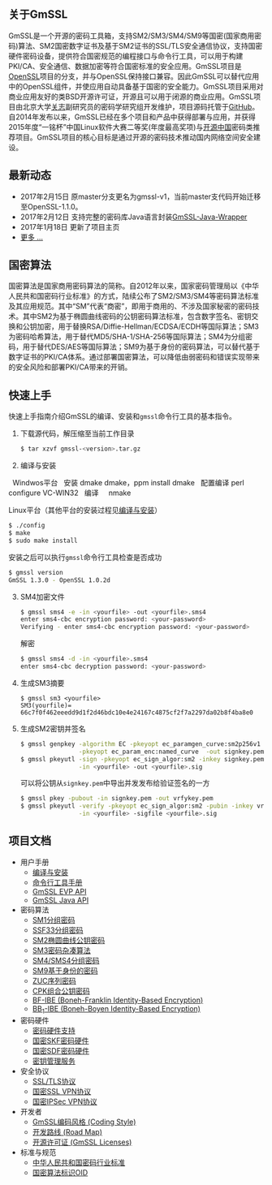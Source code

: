 ## 关于GmSSL

GmSSL是一个开源的密码工具箱，支持SM2/SM3/SM4/SM9等国密(国家商用密码)算法、SM2国密数字证书及基于SM2证书的SSL/TLS安全通信协议，支持国密硬件密码设备，提供符合国密规范的编程接口与命令行工具，可以用于构建PKI/CA、安全通信、数据加密等符合国密标准的安全应用。GmSSL项目是[OpenSSL](https://www.openssl.org)项目的分支，并与OpenSSL保持接口兼容。因此GmSSL可以替代应用中的OpenSSL组件，并使应用自动具备基于国密的安全能力。GmSSL项目采用对商业应用友好的类BSD开源许可证，开源且可以用于闭源的商业应用。GmSSL项目由北京大学[关志](http://infosec.pku.edu.cn/~guanzhi/)副研究员的密码学研究组开发维护，项目源码托管于[GitHub](https://github.com/guanzhi/GmSSL)。自2014年发布以来，GmSSL已经在多个项目和产品中获得部署与应用，并获得2015年度“一铭杯”中国Linux软件大赛二等奖(年度最高奖项)与[开源中国](https://www.oschina.net/p/GmSSL)密码类推荐项目。GmSSL项目的核心目标是通过开源的密码技术推动国内网络空间安全建设。

## 最新动态

- 2017年2月15日 原master分支更名为gmssl-v1，当前master支代码开始迁移至OpenSSL-1.1.0。
- 2017年2月12日 支持完整的密码库Java语言封装[GmSSL-Java-Wrapper](http://gmssl.org/docs/java-api.html)
- 2017年1月18日 更新了项目主页
- [更多 ...](http://gmssl.org/docs/changelog.html)

## 国密算法

国密算法是国家商用密码算法的简称。自2012年以来，国家密码管理局以《中华人民共和国密码行业标准》的方式，陆续公布了SM2/SM3/SM4等密码算法标准及其应用规范。其中“SM”代表“商密”，即用于商用的、不涉及国家秘密的密码技术。其中SM2为基于椭圆曲线密码的公钥密码算法标准，包含数字签名、密钥交换和公钥加密，用于替换RSA/Diffie-Hellman/ECDSA/ECDH等国际算法；SM3为密码哈希算法，用于替代MD5/SHA-1/SHA-256等国际算法；SM4为分组密码，用于替代DES/AES等国际算法；SM9为基于身份的密码算法，可以替代基于数字证书的PKI/CA体系。通过部署国密算法，可以降低由弱密码和错误实现带来的安全风险和部署PKI/CA带来的开销。

## 快速上手

快速上手指南介绍GmSSL的编译、安装和`gmssl`命令行工具的基本指令。

1. 下载源代码，解压缩至当前工作目录

   ```sh
   $ tar xzvf gmssl-<version>.tar.gz
   ```

2. 编译与安装

   Windwos平台
   安装     dmake  dmake，ppm install dmake
   配置编译 perl configure VC-WIN32
   编译     nmake

   Linux平台（其他平台的安装过程见[编译与安装](http://gmssl.org)）

   ```sh
   $ ./config
   $ make
   $ sudo make install
   ```

   安装之后可以执行`gmssl`命令行工具检查是否成功

   ```sh
   $ gmssl version
   GmSSL 1.3.0 - OpenSSL 1.0.2d
   ```

3. SM4加密文件

   ```sh
   $ gmssl sms4 -e -in <yourfile> -out <yourfile>.sms4
   enter sms4-cbc encryption password: <your-password>
   Verifying - enter sms4-cbc encryption password: <your-password>
   ```

   解密

   ```sh
   $ gmssl sms4 -d -in <yourfile>.sms4
   enter sms4-cbc decryption password: <your-password>
   ```

4. 生成SM3摘要

   ```
   $ gmssl sm3 <yourfile>
   SM3(yourfile)= 66c7f0f462eeedd9d1f2d46bdc10e4e24167c4875cf2f7a2297da02b8f4ba8e0
   ```

5. 生成SM2密钥并签名

   ```sh
   $ gmssl genpkey -algorithm EC -pkeyopt ec_paramgen_curve:sm2p256v1 \
                   -pkeyopt ec_param_enc:named_curve  -out signkey.pem
   $ gmssl pkeyutl -sign -pkeyopt ec_sign_algor:sm2 -inkey signkey.pem \
                   -in <yourfile> -out <yourfile>.sig
   ```

   可以将公钥从`signkey.pem`中导出并发发布给验证签名的一方

   ```sh
   $ gmssl pkey -pubout -in signkey.pem -out vrfykey.pem
   $ gmssl pkeyutl -verify -pkeyopt ec_sign_algor:sm2 -pubin -inkey vrfykey.pem \
                   -in <yourfile> -sigfile <yourfile>.sig
   ```


## 项目文档

- 用户手册
   * [编译与安装](http://gmssl.org/docs/install.html)
   * [命令行工具手册](http://gmssl.org/docs/commands.html)
   * [GmSSL EVP API](http://gmssl.org/docs/evp-api.html)
   * [GmSSL Java API](http://gmssl.org/docs/java-api.html)
- 密码算法
   * [SM1分组密码](http://gmssl.org/docs/sm1.html)
   * [SSF33分组密码](http://gmssl.org/docs/ssf33.html)
   * [SM2椭圆曲线公钥密码](http://gmssl.org/docs/sm2.html)
   * [SM3密码杂凑算法](http://gmssl.org/docs/sm3.html)
   * [SM4/SMS4分组密码](http://gmssl.org/docs/sm4.html)
   * [SM9基于身份的密码](http://gmssl.org/docs/sm9.html)
   * [ZUC序列密码](http://gmssl.org/docs/zuc.html)
   * [CPK组合公钥密码](http://gmssl.org/docs/cpk.html)
   * [BF-IBE (Boneh-Franklin Identity-Based Encryption)](http://gmssl.org/docs/bfibe.html)
   * [BB<sub>1</sub>-IBE (Boneh-Boyen Identity-Based Encryption)](http://gmssl.org/docs/bb1ibe.html)
- 密码硬件
   * [密码硬件支持](http://gmssl.org/docs/crypto-devices.html)
   * [国密SKF密码硬件](http://gmssl.org/docs/skf.html)
   * [国密SDF密码硬件](http://gmssl.org/docs/sdf.html)
   * [密钥管理服务](http://gmssl.org/docs/keyservice.html)
- 安全协议
   * [SSL/TLS协议](http://gmssl.org/docs/ssl.html)
   * [国密SSL VPN协议](http://gmssl.org/docs/sslvpn.html)
   * [国密IPSec VPN协议](http://gmssl.org/docs/ipsecvpn.html)
- 开发者
   * [GmSSL编码风格 (Coding Style)](http://gmssl.org/docs/gmssl-coding-style.html)
   * [开发路线 (Road Map)](http://gmssl.org/docs/roadmap.html)
   * [开源许可证 (GmSSL Licenses)](http://gmssl.org/docs/licenses.html)
- 标准与规范
   * [中华人民共和国密码行业标准](http://gmssl.org/docs/standards.html)
   * [国密算法标识OID](http://gmssl.org/docs/oid.html)
